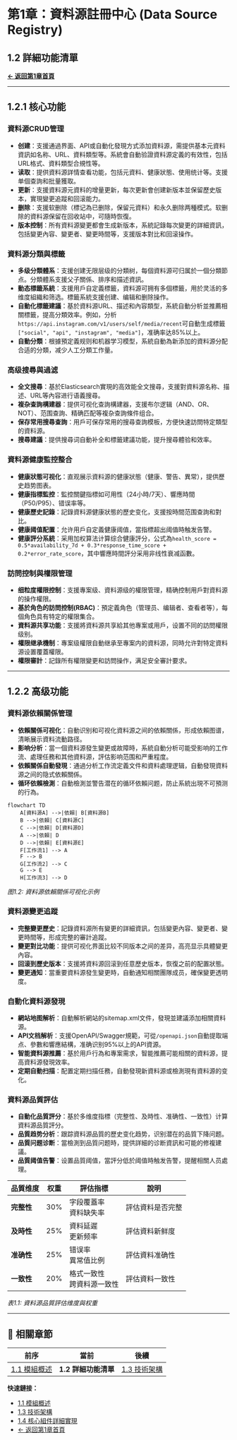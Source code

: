 # 第1章：資料源註冊中心 (Data Source Registry)

## 1.2 詳細功能清單

**[← 返回第1章首頁](ch1-index.md)**

---

## 1.2.1 核心功能

### 資料源CRUD管理

- **创建**：支援通過界面、API或自動化發現方式添加資料源，需提供基本元資料資訊如名称、URL、資料類型等。系統會自動验證資料源定義的有效性，包括URL格式、資料類型合規性等。
- **读取**：提供資料源詳情查看功能，包括元資料、健康狀態、使用统计等。支援单個查詢和批量獲取。
- **更新**：支援資料源元資料的增量更新，每次更新會创建新版本並保留歷史版本，實現變更追蹤和回滚能力。
- **删除**：支援软删除（標记為已删除，保留元資料）和永久删除两種模式。软删除的資料源保留在回收站中，可隨時恢復。
- **版本控制**：所有資料源變更都會生成新版本，系統記錄每次變更的詳細資訊，包括變更內容、變更者、變更時間等，支援版本對比和回滚操作。

### 資料源分類與標籤

- **多级分類體系**：支援创建无限层级的分類树，每個資料源可归属於一個分類節点。分類體系支援父子關係、排序和描述資訊。
- **動态標籤系統**：支援用戶自定義標籤，資料源可拥有多個標籤，用於灵活的多维度組織和筛选。標籤系統支援创建、编辑和删除操作。
- **自動化標籤建議**：基於資料源URL、描述和內容類型，系統自動分析並推薦相關標籤，提高分類效率。例如，分析`https://api.instagram.com/v1/users/self/media/recent`可自動生成標籤`["social", "api", "instagram", "media"]`，准确率达85%以上。
- **自動分類**：根據預定義规则和机器学习模型，系統自動為新添加的資料源分配合适的分類，减少人工分類工作量。

### 高级搜尋與過滤

- **全文搜尋**：基於Elasticsearch實現的高效能全文搜尋，支援對資料源名称、描述、URL等內容进行语義搜尋。
- **複杂查詢構建器**：提供可视化查詢構建器，支援布尔逻辑（AND、OR、NOT）、范围查詢、精确匹配等複杂查詢條件组合。
- **保存常用搜尋查詢**：用戶可保存常用的搜尋查詢模板，方便快速訪問特定類型的資料源。
- **搜尋建議**：提供搜尋词自動补全和標籤建議功能，提升搜尋體验和效率。

### 資料源健康監控整合

- **健康狀態可视化**：直观展示資料源的健康狀態（健康、警告、異常），提供歷史趋势图表。
- **健康指標監控**：監控關鍵指標如可用性（24小時/7天）、響應時間（P50/P95）、错误率等。
- **健康歷史記錄**：記錄資料源健康狀態的歷史变化，支援按時間范围查詢和對比。
- **健康阈值配置**：允许用戶自定義健康阈值，當指標超出阈值時触发告警。
- **健康評分系統**：采用加权算法计算综合健康評分，公式為`health_score = 0.5*availability_7d + 0.3*response_time_score + 0.2*error_rate_score`，其中響應時間評分采用非线性衰减函數。

### 訪問控制與權限管理

- **细粒度權限控制**：支援專案级、資料源级的權限管理，精确控制用戶對資料源的操作權限。
- **基於角色的訪問控制(RBAC)**：預定義角色（管理员、编辑者、查看者等），每個角色具有特定的權限集合。
- **資料源共享功能**：支援將資料源共享給其他專案或用戶，设置不同的訪問權限级别。
- **權限继承機制**：專案级權限自動继承至專案内的資料源，同時允许對特定資料源设置覆蓋權限。
- **權限審計**：記錄所有權限變更和訪問操作，满足安全審計要求。

---

## 1.2.2 高级功能

### 資料源依賴關係管理

- **依賴關係可视化**：自動识别和可视化資料源之间的依賴關係，形成依賴图谱，清晰展示資料流動路径。
- **影响分析**：當一個資料源發生變更或故障時，系統自動分析可能受影响的工作流、處理任務和其他資料源，評估影响范围和严重程度。
- **依賴關係自動發現**：通過分析工作流定義文件和資料處理逻辑，自動發現資料源之间的隐式依賴關係。
- **循环依賴檢測**：自動檢測並警告潜在的循环依賴问题，防止系統出現不可預测的行為。

```mermaid
flowchart TD
    A[資料源A] -->|依賴| B[資料源B]
    B -->|依賴| C[資料源C]
    C -->|依賴| D[資料源D]
    A -->|依賴| D
    D -->|依賴| E[資料源E]
    F[工作流1] --> A
    F --> B
    G[工作流2] --> C
    G --> E
    H[工作流3] --> D
```

*图1.2: 資料源依賴關係可视化示例*

### 資料源變更追蹤

- **完整變更歷史**：記錄資料源所有變更的詳細資訊，包括變更內容、變更者、變更時間等，形成完整的審計追蹤。
- **變更對比功能**：提供可视化界面比较不同版本之间的差异，高亮显示具體變更內容。
- **回滚到歷史版本**：支援將資料源回滚到任意歷史版本，恢復之前的配置狀態。
- **變更通知**：當重要資料源發生變更時，自動通知相關團隊成员，確保變更透明度。

### 自動化資料源發現

- **網站地图解析**：自動解析網站的sitemap.xml文件，發現並建議添加相關資料源。
- **API文档解析**：支援OpenAPI/Swagger規範，可從`/openapi.json`自動提取端点、參數和響應結構，准确识别95%以上的API資源。
- **智能資料源推薦**：基於用戶行為和專案需求，智能推薦可能相關的資料源，提高資料源發現效率。
- **定期自動扫描**：配置定期扫描任務，自動發現新資料源或檢測現有資料源的变化。

### 資料源品質評估

- **自動化品質評分**：基於多维度指標（完整性、及時性、准确性、一致性）计算資料源品質評分。
- **品質趋势分析**：跟踪資料源品質的歷史变化趋势，识别潜在的品質下降问题。
- **品質问题诊断**：當檢測到品質问题時，提供詳細的诊断資訊和可能的修複建議。
- **品質阈值告警**：设置品質阈值，當評分低於阈值時触发告警，提醒相關人员處理。

| 品質维度 | 权重 | 評估指標 | 說明 |
|----------|------|----------|------|
| **完整性** | 30% | 字段覆蓋率<br>資料缺失率 | 評估資料是否完整 |
| **及時性** | 25% | 資料延遲<br>更新频率 | 評估資料新鲜度 |
| **准确性** | 25% | 错误率<br>異常值比例 | 評估資料准确性 |
| **一致性** | 20% | 格式一致性<br>跨資料源一致性 | 評估資料一致性 |

*表1.1: 資料源品質評估维度與权重*

---

## 📑 相關章節

| 前序 | 當前 | 後續 |
|-----|------|------|
| [1.1 模組概述](ch1-1-模組概述.md) | **1.2 詳細功能清單** | [1.3 技術架構](ch1-3-技術架構.md) |

**快速鏈接：**
- [1.1 模組概述](ch1-1-模組概述.md)
- [1.3 技術架構](ch1-3-技術架構.md)
- [1.4 核心組件詳細實現](ch1-4-核心組件詳細實現.md)
- [← 返回第1章首頁](ch1-index.md)
